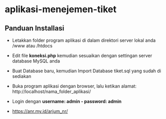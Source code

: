 # aplikasi-menejemen-tiket
## Panduan Installasi
- Letakkan folder program aplikasi di dalam direktori server lokal anda /www atau /htdocs
- Edit file <b>koneksi.php</b> kemudian sesuaikan dengan settingan server database MySQL anda
- Buat Database baru, kemudian Import Database tiket.sql yang sudah di sediakan
- Buka program aplikasi dengan browser, lalu ketikan alamat: http://localhost/nama_folder_aplikasi/
- Login dengan <b>username: admin - password: admin</b>

- https://anr.my.id/arjum_nr/
